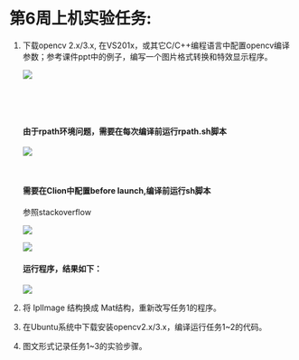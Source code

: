 # 第6周上机实验任务:

1. 下载opencv 2.x/3.x,  在VS201x，或其它C/C++编程语言中配置opencv编译参数；参考课件ppt中的例子，编写一个图片格式转换和特效显示程序。

   ![](https://ws2.sinaimg.cn/large/006tNc79gy1fqfq3j15taj31ig12itju.jpg)

   ​

   ​

   #### 由于rpath环境问题，需要在每次编译前运行rpath.sh脚本

   ![](https://ws4.sinaimg.cn/large/006tNc79gy1fqfrud20nej31bg122qto.jpg)

   ​

   #### 需要在Clion中配置before launch,编译前运行sh脚本

   参照stackoverflow

   ![](https://ws3.sinaimg.cn/large/006tNc79gy1fqfrwji9b8j315y0c0gnz.jpg)

   ![](https://ws3.sinaimg.cn/large/006tNc79gy1fqfrt59bu5j31kw0zin9e.jpg)

   #### 运行程序，结果如下：

   ![](https://ws2.sinaimg.cn/large/006tNc79gy1fqfrxmuia7j310o16wwjv.jpg)

2. 将 IplImage 结构换成 Mat结构，重新改写任务1的程序。

3. 在Ubuntu系统中下载安装opencv2.x/3.x，编译运行任务1~2的代码。

4. 图文形式记录任务1~3的实验步骤。